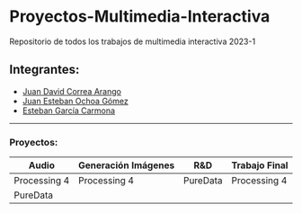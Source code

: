 # Proyectos-Multimedia-Interactiva
Repositorio de todos los trabajos de multimedia interactiva 2023-1

## Integrantes:

- [Juan David Correa Arango](@JuanD29)
- [Juan Esteban Ochoa Gómez](@Juanes8a)
- [Esteban García Carmona](@EsGarciaC)

---------------------------------------------------------
### Proyectos:

|   Audio    |Generación Imágenes|  R&D   |Trabajo Final|
|------------|-------------------|--------|-------------|
|Processing 4|Processing 4       |PureData|Processing 4 |
|PureData    |                   |        |             |

